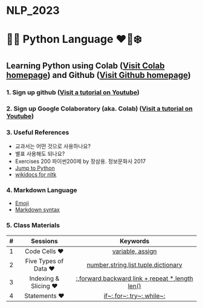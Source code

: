 # NLP_2023

# 🐹🍦 **Python Language** ❤️🐰❄️

## **Learning Python** using **Colab** ([Visit Colab homepage](https://colab.research.google.com/?utm_source=scs-index)) and **Github** ([Visit Github homepage](https://github.com/))

### **1. Sign up github** ([Visit a tutorial on Youtube](https://www.youtube.com/watch?v=c-NikCpec7U))
### **2. Sign up Google Colaboratory** (aka. Colab) ([Visit a tutorial on Youtube](https://www.youtube.com/watch?v=2X_EU18OeYM))

### **3. Useful References**
- 교과서는 어떤 것으로 사용하나요?
- 별표 사용해도 되나요?
- Exercises 200 파이썬200제 by 장삼용. 정보문화사 2017
- [Jump to Python](https://wikidocs.net/book/1)
- [wikidocs for nltk](https://wikidocs.net/21667)

### **4. Markdown Language**
* [Emoji](https://gist.github.com/rxaviers/7360908)
* [Markdown syntax](https://www.markdownguide.org/basic-syntax/)

### **5. Class Materials**

| # | Sessions | Keywords |
|:--:|:--:|:--:|
|1| Code Cells ❤️ |[variable, assign](https://github.com/tunip0067/NLP_2023/blob/main/1_CodeCells_Basic.ipynb)|
|2| Five Types of Data ❤️ |[number,string,list,tuple,dictionary](https://github.com/tunip0067/NLP_2023/blob/main/2_FiveTypesofData.ipynb)|
|3| Indexing & Slicing ❤️ |[:,forward,backward,link +,repeat *,length len()](https://github.com/tunip0067/NLP_2023/blob/main/3_Indexing_Slicing.ipynb)|
|4| Statements ❤️ |[if~:,for~:,try~:,while~:](https://github.com/tunip0067/NLP_2023/blob/main/4_1_IfStatement.ipynb)|
